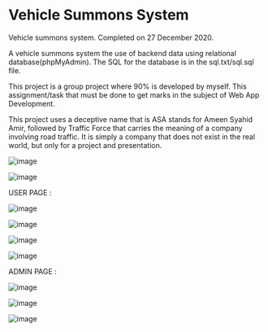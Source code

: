 # Vehicle Summons System
Vehicle summons system. Completed on 27 December 2020.

A vehicle summons system the use of backend data using relational database(phpMyAdmin). The SQL for the database is in the sql.txt/sql.sql file.

This project is a group project where 90% is developed by myself. This assignment/task that must be done to get marks in the subject of Web App Development.

This project uses a deceptive name that is ASA stands for Ameen Syahid Amir, followed by Traffic Force that carries the meaning of a company involving road traffic.
It is simply a company that does not exist in the real world, but only for a project and presentation.

![image](https://user-images.githubusercontent.com/40099907/136458146-e57cd9b9-a89c-4346-9cd6-d6f12dbab1de.png)

![image](https://user-images.githubusercontent.com/40099907/136458254-c94e2493-74e8-42aa-a68b-94e6e885883e.png)

USER PAGE :

![image](https://user-images.githubusercontent.com/40099907/136458344-5ec502a2-bda9-45a3-9b0c-07ec5cb576ea.png)

![image](https://user-images.githubusercontent.com/40099907/136458655-c94d539f-9f60-4bd5-9c2b-480a93e4c79f.png)

![image](https://user-images.githubusercontent.com/40099907/136458695-bafa752c-12d9-4d06-b9f0-98d2effb9cd7.png)

![image](https://user-images.githubusercontent.com/40099907/136458795-d7518f40-922b-40c1-82e3-86855dfe56a3.png)


ADMIN PAGE :

![image](https://user-images.githubusercontent.com/40099907/136458416-50e8f28c-0a01-40cd-849f-8419c583245c.png)

![image](https://user-images.githubusercontent.com/40099907/136459075-e514de1a-4b4a-47de-81b0-90996b8a8163.png)

![image](https://user-images.githubusercontent.com/40099907/136458543-d49bca05-d655-4296-b654-7df7a612396a.png)
